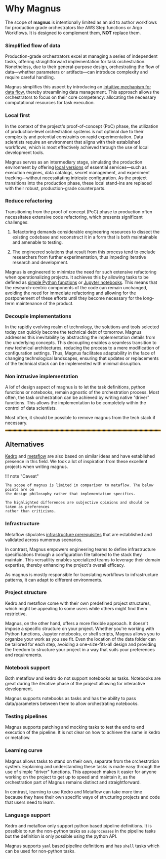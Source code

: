 # Why Magnus

The scope of **magnus** is intentionally limited as an aid to author workflows for
production grade orchestrators like AWS Step functions or Argo Workflows. It is designed
to complement them, **NOT** replace them.

### Simplified flow of data

Production-grade orchestrators excel at managing a series of independent tasks, offering
straightforward implementation for task orchestration. Nonetheless, due to their general-purpose
design, orchestrating the flow of data—whether parameters or artifacts—can introduce complexity and
require careful handling.

Magnus simplifies this aspect by introducing an [intuitive mechanism for data flow](/example/dataflow),
thereby streamlining data management. This approach allows the orchestrators to focus on their core
competency: allocating the necessary computational resources for task execution.

### Local first

In the context of the project's proof-of-concept (PoC) phase, the utilization of production-level
 orchestration systems is not optimal due to their complexity and potential constraints on rapid
 experimentation. Data scientists require an environment that aligns with their established workflows,
 which is most effectively achieved through the use of local development tools.

Magnus serves as an intermediary stage, simulating the production environment by offering [local
versions](/configurations/overview/) of essential services—such as execution engines, data catalogs, secret management, and
experiment tracking—without necessitating intricate configuration. As the project transitions into the
production phase, these local stand-ins are replaced with their robust, production-grade counterparts.

### Reduce refactoring

Transitioning from the proof of concept (PoC) phase to production often necessitates extensive code
refactoring, which presents significant challenges:

1. Refactoring demands considerable engineering resources to dissect the existing codebase and
reconstruct it in a form that is both maintainable and amenable to testing.

2. The engineered solutions that result from this process tend to exclude researchers from further
experimentation, thus impeding iterative research and development.


Magnus is engineered to minimize the need for such extensive refactoring when operationalizing
projects. It achieves this by allowing tasks to be defined as [simple Python functions](/concepts/task/#python_functions)
or [Jupyter notebooks](/concepts/task/#notebook). This means that the research-centric components of the code
can remain unchanged, avoiding
the need for immediate refactoring and allowing for the postponement of these efforts until they
become necessary for the long-term maintenance of the product.

### Decouple implementations

In the rapidly evolving realm of technology, the solutions and tools selected today can
quickly become the technical debt of tomorrow. Magnus addresses this inevitability by
abstracting the implementation details from the underlying concepts. This decoupling
enables a seamless transition to new technical architectures, reducing the process to a
mere modification of configuration settings. Thus, Magnus facilitates adaptability
in the face of changing technological landscapes, ensuring that updates or replacements
of the technical stack can be implemented with minimal disruption.

### Non intrusive implementation

A lof of design aspect of magnus is to let the task definitions, python functions or notebooks,
remain agnostic of the orchestration process. Most often, the task orchestration can be
achieved by writing native "driver" functions. This allows the implementation to be completely
within the control of data scientists.

Most often, it should be possible to remove magnus from the tech stack if necessary.

<hr style="border:2px dotted orange">

## Alternatives

[Kedro](https://github.com/kedro-org/kedro) and [metaflow](https://metaflow.org/) are also
based on similar ideas and have established presence in this field. We took a lot of
inspiration from these excellent projects when writing magnus.

!!! note "Caveat"

    The scope of magnus is limited in comparison to metaflow. The below points are on
    the design philosophy rather that implementation specifics.

    The highlighted differences are subjective opinions and should be taken as preferences
    rather than criticisms.




### Infrastructure

Metaflow stipulates [infrastructure prerequisites](https://docs.metaflow.org/getting-started/infrastructure) that are established and validated across numerous scenarios.

In contrast, Magnus empowers engineering teams to define infrastructure specifications through a configuration file tailored to the stack they maintain. This versatility enables specialized teams to leverage their domain expertise, thereby enhancing the project's overall efficacy.

As magnus is mostly responsible for translating workflows to infrastructure patterns, it can
adapt to different environments.

### Project structure

Kedro and metaflow come with their own predefined project structures, which might be
appealing to some users while others might find them restrictive.

Magnus, on the other hand, offers a more flexible approach. It doesn't impose a specific
structure on your project. Whether you're working with Python functions, Jupyter notebooks,
or shell scripts, Magnus allows you to organize your work as you see fit. Even the location
of the data folder can be tailored for each step, avoiding a one-size-fits-all design and
providing the freedom to structure your project in a way that suits your preferences and
requirements.


### Notebook support

Both metaflow and kedro do not support notebooks as tasks. Notebooks are great during the iterative
phase of the project allowing for interactive development.

Magnus supports notebooks as tasks and has the ability to pass data/parameters between them
to allow orchestrating notebooks.

### Testing pipelines

Magnus supports patching and mocking tasks to test the end to end execution of the
pipeline. It is not clear on how to achieve the same in kedro or metaflow.

### Learning curve

Magnus allows tasks to stand on their own, separate from the orchestration system. Explaining and
understanding these tasks is made easy through the use of simple "driver" functions. This approach
makes it easier for anyone working on the project to get up to speed and maintain it, as the
orchestration part of Magnus remains distinct and straightforward.

In contrast, learning to use Kedro and Metaflow can take more time because they have their own
specific ways of structuring projects and code that users need to learn.

### Language support

Kedro and metaflow only support python based pipeline definitions. It is possible to
run the non-python tasks as ```subprocesses``` in the pipeline tasks but the definition
is only possible using the python API.

Magnus supports ```yaml``` based pipeline definitions and has ```shell``` tasks which
can be used for non-python tasks.
